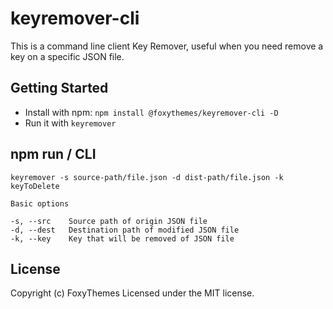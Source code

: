 # keyremover-cli

This is a command line client Key Remover, useful when you need remove a key on a specific JSON file.

## Getting Started

*  Install with npm: `npm install @foxythemes/keyremover-cli -D`
*  Run it with `keyremover`

## npm run / CLI

```	
keyremover -s source-path/file.json -d dist-path/file.json -k keyToDelete

Basic options

-s, --src    Source path of origin JSON file
-d, --dest   Destination path of modified JSON file
-k, --key    Key that will be removed of JSON file

```

## License

Copyright (c) FoxyThemes
Licensed under the MIT license.
